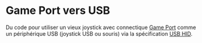 # Game Port vers USB

Du code pour utiliser un vieux joystick avec connectique [Game Port](http://pinouts.ru/Inputs/GameportPC_pinout.shtml) comme un périphérique USB (joystick USB ou souris) via la spécification [USB HID](https://en.wikipedia.org/wiki/USB_human_interface_device_class).
